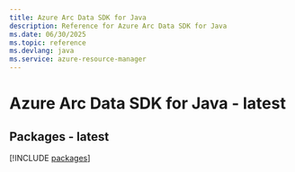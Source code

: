 ```yaml
---
title: Azure Arc Data SDK for Java
description: Reference for Azure Arc Data SDK for Java
ms.date: 06/30/2025
ms.topic: reference
ms.devlang: java
ms.service: azure-resource-manager
---
```

# Azure Arc Data SDK for Java - latest
## Packages - latest
[!INCLUDE [packages](arc-data-index.md)]